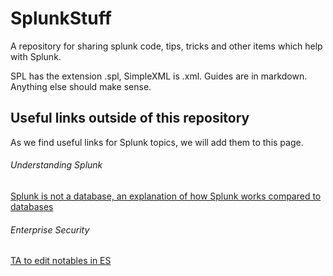 # SplunkStuff
A repository for sharing splunk code, tips, tricks and other items which help with Splunk. 

SPL has the extension .spl, SimpleXML is .xml. Guides are in markdown. Anything else should make sense.



## Useful links outside of this repository

As we find useful links for Splunk topics, we will add them to this page.

###### Understanding Splunk

[Splunk is not a database, an explanation of how Splunk works compared to databases](https://community.splunk.com/t5/Splunk-Search/How-to-join-two-tables-where-the-key-is-named-differently-and/td-p/355924?sort=newest)

###### Enterprise Security

[TA to edit notables in ES](https://github.com/dglauche/TA-notableeditor)